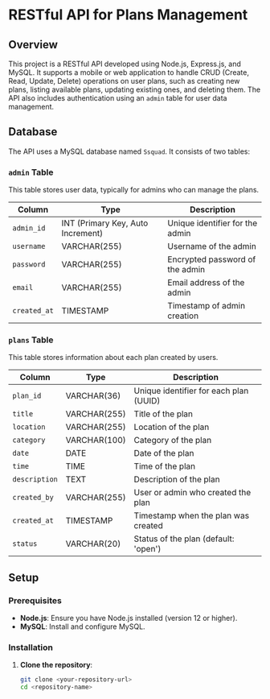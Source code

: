 # RESTful API for Plans Management

## Overview

This project is a RESTful API developed using Node.js, Express.js, and MySQL. It supports a mobile or web application to handle CRUD (Create, Read, Update, Delete) operations on user plans, such as creating new plans, listing available plans, updating existing ones, and deleting them. The API also includes authentication using an `admin` table for user data management.

## Database

The API uses a MySQL database named `Ssquad`. It consists of two tables:

### `admin` Table

This table stores user data, typically for admins who can manage the plans.

| Column        | Type          | Description               |
| ------------- | ------------- | ------------------------- |
| `admin_id`    | INT (Primary Key, Auto Increment) | Unique identifier for the admin |
| `username`    | VARCHAR(255)  | Username of the admin      |
| `password`    | VARCHAR(255)  | Encrypted password of the admin |
| `email`       | VARCHAR(255)  | Email address of the admin |
| `created_at`  | TIMESTAMP     | Timestamp of admin creation |

### `plans` Table

This table stores information about each plan created by users.

| Column        | Type          | Description               |
| ------------- | ------------- | ------------------------- |
| `plan_id`     | VARCHAR(36)   | Unique identifier for each plan (UUID) |
| `title`       | VARCHAR(255)  | Title of the plan          |
| `location`    | VARCHAR(255)  | Location of the plan       |
| `category`    | VARCHAR(100)  | Category of the plan       |
| `date`        | DATE          | Date of the plan           |
| `time`        | TIME          | Time of the plan           |
| `description` | TEXT          | Description of the plan    |
| `created_by`  | VARCHAR(255)  | User or admin who created the plan |
| `created_at`  | TIMESTAMP     | Timestamp when the plan was created |
| `status`      | VARCHAR(20)   | Status of the plan (default: 'open') |

## Setup

### Prerequisites

- **Node.js**: Ensure you have Node.js installed (version 12 or higher).
- **MySQL**: Install and configure MySQL.

### Installation

1. **Clone the repository**:
   ```bash
   git clone <your-repository-url>
   cd <repository-name>

